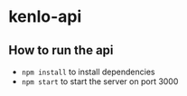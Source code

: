 # kenlo-api

## How to run the api
 - `npm install` to install dependencies
 - `npm start` to start the server on port 3000
